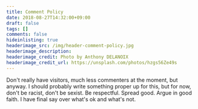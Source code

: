 ```yaml
---
title: Comment Policy
date: 2018-08-27T14:32:00+09:00
draft: false
tags: []
comments: false
hideinlisting: true
headerimage_src: /img/header-comment-policy.jpg
headerimage_description:
headerimage_credit: Photo by Anthony DELANOIX
headerimage_credit_url: https://unsplash.com/photos/hzgs56Ze49s
---
```


Don't really have visitors, much less commenters at the moment, but anyway. I should probably write something proper up for this, but for now, don't be racist, don't be sexist. Be respectful. Spread good. Argue in good faith. I have final say over what's ok and what's not.
<!--more-->
